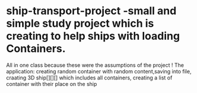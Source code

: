 # ship-transport-project -small and simple study project which is creating to help ships with loading Containers.
All in one class because these were the assumptions of the project !
The application: creating random container with random content,saving into file, craating 3D ship[][][] 
which includes all containers, creating a list of container with their place on the ship
